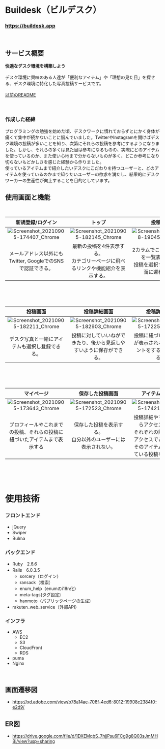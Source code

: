 # Buildesk（ビルデスク）

### **https://buildesk.app**  
<br />

## サービス概要
**快適なデスク環境を構築しよう**  
<br />
デスク環境に興味のある人達が「便利なアイテム」や「理想の見た目」を探せる、デスク環境に特化した写真投稿サービスです。  
<br />
[以前のREADME](https://github.com/en-Barry/buildesk/blob/main/README_old.md)  
<br />
<br />

### 作成した経緯
プログラミングの勉強を始めた頃、デスクワークに慣れておらずとにかく身体が痛くて集中が続かないことに悩んでいました。TwitterやInstagramを開けばデスク環境の投稿が多いことを知り、次第にそれらの投稿を参考にするようになりました。しかし、それらの多くは見た目は参考になるものの、実際にどのアイテムを使っているのか、また使い心地まで分からないものが多く、どこか参考になり切らないもどかしさを感じた経験から作りました。  
使っているアイテムまで紹介したいデスクにこだわりを持つユーザーと、どのアイテムを使っているのかまで知りたいユーザーの欲求を満たし、結果的にデスクワーカーの生産性が向上することを目的としています。

## 使用画面と機能
<br />

| 新規登録/ログイン | トップ | 投稿一覧 |
| :---: | :---: | :---: |
| ![Screenshot_20210905-174407_Chrome](https://user-images.githubusercontent.com/69828703/132120980-855cbbfb-0ca2-40fd-9941-5233330de47f.jpg) | ![Screenshot_20210905-182145_Chrome](https://user-images.githubusercontent.com/69828703/132121924-486ea3fd-087f-43ef-8c8a-925b61aa6089.jpg) | ![Screenshot_20210728-190450_Chrome](https://user-images.githubusercontent.com/69828703/132121153-d665a321-e5e1-4124-8bef-d471699a5559.jpg) |
| メールアドレス以外にもTwitter, GoogleでのSNSで認証できる。 | 最新の投稿を4件表示する。<br />カテゴリーページに飛べるリンクや機能紹介を表示する。 | 2カラムでこれまでの投稿を一覧表示する。<br />投稿を選択すると詳細画面に遷移する。 |
<br />
<br />
<br />

| 投稿画面 | 投稿詳細画面 | 投稿詳細画面 |
| :---: | :---: | :---: |
| ![Screenshot_20210905-182211_Chrome](https://user-images.githubusercontent.com/69828703/132121944-360706b5-8451-4ba6-b36c-1ac3c1510be6.jpg) | ![Screenshot_20210905-182903_Chrome](https://user-images.githubusercontent.com/69828703/132122070-516b1373-4f2d-4b0a-9805-53e584a78ae7.jpg) | ![Screenshot_20210905-172250_Chrome](https://user-images.githubusercontent.com/69828703/132121983-9fca0d8f-3d2b-49df-88b6-6f953ed10320.jpg) | 
| デスク写真と一緒にアイテムも選択し登録できる。 | 投稿に対していいねができたり、後から見返しやすいように保存ができる。 | 投稿に紐づいたアイテムが表示されるほか、コメントをすることもできる。 |
<br />
<br />
<br />

| マイページ | 保存した投稿画面 | アイテム詳細画面 |
| :---: | :---: | :---: |
| ![Screenshot_20210905-173643_Chrome](https://user-images.githubusercontent.com/69828703/132120828-2f9a88e7-8c6a-41d9-aa2c-7fefa7695945.jpg) | ![Screenshot_20210905-172523_Chrome](https://user-images.githubusercontent.com/69828703/132120830-b62e689c-894c-4745-8be3-c50317d566f8.jpg) | ![Screenshot_20210905-174210_Chrome](https://user-images.githubusercontent.com/69828703/132120986-e9d0fda0-be53-446b-acad-0a90037a7198.jpg) |
| プロフィールやこれまでの投稿、それらの投稿に紐づいたアイテムまで表示する | 保存した投稿を表示する。<br />自分以外のユーザーには表示されない。 | 投稿詳細やマイページからアクセスできる。<br />それぞれの販売サイトにアクセスできるリンクやそのアイテムが利用されている投稿を表示する。 |
<br />
<br />
<br />

# 使用技術

### フロントエンド
- jQuery　&ensp; 
- Swiper &ensp; 
- Bulma　&ensp; 

### バックエンド
- Ruby　2.6.6
- Rails　6.0.3.5
  - sorcery（ログイン）
  - ransack（検索）
  - enum_help（enumのi18n化）
  - meta-tags(タグ設定)
  - hanmoto（パブリックページの生成）
- rakuten_web_service（外部API）

### インフラ
- AWS
  - EC2
  - S3
  - CloudFront
  - RDS
- puma
- Nginx  
<br />

## **画面遷移図**
- https://xd.adobe.com/view/b78a14ae-708f-4ed6-8012-19908c2384f0-e2d9/

## **ER図**
- https://drive.google.com/file/d/1DXEMqbS_7hjjPsu6FCg9g8Q03sJmMHBi/view?usp=sharing
